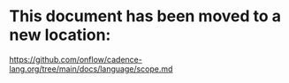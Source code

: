 # This document has been moved to a new location:

https://github.com/onflow/cadence-lang.org/tree/main/docs/language/scope.md

